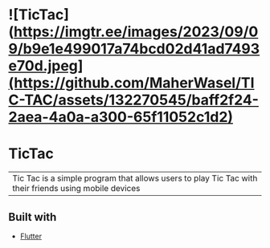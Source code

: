 # ![TicTac](https://imgtr.ee/images/2023/09/09/b9e1e499017a74bcd02d41ad7493e70d.jpeg](https://github.com/MaherWasel/TIC-TAC/assets/132270545/baff2f24-2aea-4a0a-a300-65f11052c1d2)
# TicTac
<table>
<tr>
<td>
  Tic Tac is a simple program that allows users to play Tic Tac with their friends using mobile devices
</td>
</tr>
</table>

## Built with 

- [Flutter](https://flutter.dev/) 

